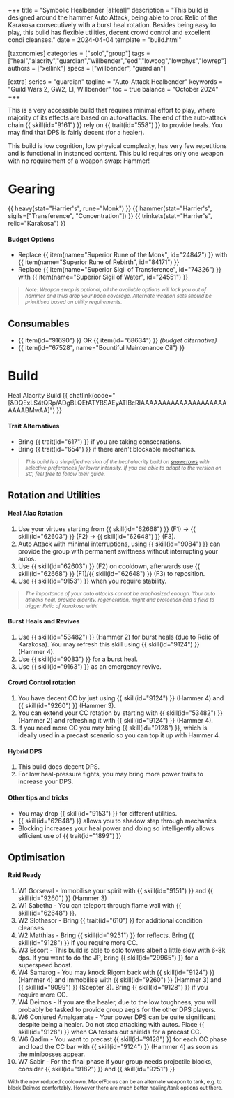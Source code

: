 +++
title = "Symbolic Healbender [aHeal]"
description = "This build is designed around the hammer Auto Attack, being able to proc Relic of the Karakosa consecutively with a burst heal rotation. Besides being easy to play, this build has flexible utilities, decent crowd control and excellent condi cleanses."
date = 2024-04-04
template = "build.html"

[taxonomies]
categories = ["solo","group"]
tags = ["heal","alacrity","guardian","willbender","eod","lowcog","lowphys","lowrep"]
authors = ["xellink"]
specs = ["willbender", "guardian"]

[extra]
series = "guardian"
tagline = "Auto-Attack Healbender"
keywords = "Guild Wars 2, GW2, LI, Willbender"
toc = true
balance = "October 2024"
+++

This is a very accessible build that requires minimal effort to play, where majority of its effects are based on auto-attacks. The end of the auto-attack chain {{ skill(id="9161") }} rely on {{ trait(id="558") }} to provide heals. You may find that DPS is fairly decent (for a healer).

This build is low cognition, low physical complexity, has very few repetitions and is functional in instanced content. This build requires only one weapon with no requirement of a weapon swap: Hammer!

# Gearing

{{ heavy(stat="Harrier's", rune="Monk") }}
{{ hammer(stat="Harrier's", sigils=["Transference", "Concentration"]) }}
{{ trinkets(stat="Harrier's", relic="Karakosa") }}

#### Budget Options

- Replace {{ item(name="Superior Rune of the Monk", id="24842") }} with {{ item(name="Superior Rune of Rebirth", id="84171") }}
- Replace {{ item(name="Superior Sigil of Transference", id="74326") }} with {{ item(name="Superior Sigil of Water", id="24551") }}

> <small>_Note: Weapon swap is optional, all the available options will lock you out of hammer and thus drop your boon coverage. Alternate weapon sets should be prioritised based on utility requirements._</small>

## Consumables

- {{ item(id="91690") }} OR {{ item(id="68634") }} _(budget alternative)_
- {{ item(id="67528", name="Bountiful Maintenance Oil") }}

# Build
Heal Alacrity Build {{ chatlink(code="[&DQExLS4tQRp/ADgBLQEtATYBSAEyATIBcRIAAAAAAAAAAAAAAAAAAAAAAAABMwAA]") }}

#### Trait Alternatives

- Bring {{ trait(id="617") }} if you are taking consecrations.
- Bring {{ trait(id="654") }} if there aren't blockable mechanics.

> <small>_This build is a simplified version of the heal alacrity build on [snowcrows](https://snowcrows.com/builds/raids/guardian/heal-alacrity-willbender) with selective preferences for lower intensity. If you are able to adapt to the version on SC, feel free to follow their guide._</small>


## Rotation and Utilities

#### Heal Alac Rotation
1. Use your virtues starting from {{ skill(id="62668") }} (F1) -> {{ skill(id="62603") }} (F2) -> {{ skill(id="62648") }} (F3).
2. Auto Attack with minimal interruptions, using {{ skill(id="9084") }} can provide the group with permanent swiftness without interrupting your autos. 
3. Use {{ skill(id="62603") }} (F2) on cooldown, afterwards use {{ skill(id="62668") }} (F1)/{{ skill(id="62648") }} (F3) to reposition. 
4. Use {{ skill(id="9153") }} when you require stability. 

> <small>*The importance of your auto attacks cannot be emphasized enough. Your auto attacks heal, provide alacrity, regeneration, might and protection and a field to trigger Relic of Karakosa with!*</small>

#### Burst Heals and Revives
1. Use {{ skill(id="53482") }} (Hammer 2) for burst heals (due to Relic of Karakosa). You may refresh this skill using {{ skill(id="9124") }} (Hammer 4).
2. Use {{ skill(id="9083") }} for a burst heal.
3. Use {{ skill(id="9163") }} as an emergency revive.

#### Crowd Control rotation
1. You have decent CC by just using {{ skill(id="9124") }} (Hammer 4) and {{ skill(id="9260") }} (Hammer 3). 
2. You can extend your CC rotation by starting with {{ skill(id="53482") }} (Hammer 2) and refreshing it with {{ skill(id="9124") }} (Hammer 4).
3. If you need more CC you may bring {{ skill(id="9128") }}, which is ideally used in a precast scenario so you can top it up with Hammer 4.

#### Hybrid DPS
1. This build does decent DPS.
2. For low heal-pressure fights, you may bring more power traits to increase your DPS. 

#### Other tips and tricks
- You may drop {{ skill(id="9153") }} for different utilities.
- {{ skill(id="62648") }} allows you to shadow step through mechanics
- Blocking increases your heal power and doing so intelligently allows efficient use of {{ trait(id="1899") }}

## Optimisation
#### Raid Ready
1. W1 Gorseval - Immobilise your spirit with {{ skill(id="9151") }} and {{ skill(id="9260") }} (Hammer 3)
2. W1 Sabetha - You can teleport through flame wall with {{ skill(id="62648") }}. 
3. W2 Slothasor - Bring {{ trait(id="610") }} for additional condition cleanses.
4. W2 Matthias - Bring {{ skill(id="9251") }} for reflects. Bring {{ skill(id="9128") }} if you require more CC.
5. W3 Escort - This build is able to solo towers albeit a little slow with 6-8k dps. If you want to do the JP, bring {{ skill(id="29965") }} for a superspeed boost.
6. W4 Samarog - You may knock Rigom back with {{ skill(id="9124") }} (Hammer 4) and immobilise with {{ skill(id="9260") }} (Hammer 3) and {{ skill(id="9099") }} (Scepter 3). Bring {{ skill(id="9128") }} if you require more CC.
7. W4 Deimos - If you are the healer, due to the low toughness, you will probably be tasked to provide group aegis for the other DPS players.
8. W6 Conjured Amalgamate - Your power DPS can be quite significant despite being a healer. Do not stop attacking with autos. Place {{ skill(id="9128") }} when CA tosses out shields for a precast CC.
9. W6 Qadim - You want to precast {{ skill(id="9128") }} for each CC phase and load the CC bar with {{ skill(id="9124") }} (Hammer 4) as soon as the minibosses appear.
10. W7 Sabir - For the final phase if your group needs projectile blocks, consider {{ skill(id="9182") }} and {{ skill(id="9251") }} 

<small>With the new reduced cooldown, Mace/Focus can be an alternate weapon to tank, e.g. to block Deimos comfortably. However there are much better healing/tank options out there.</small>